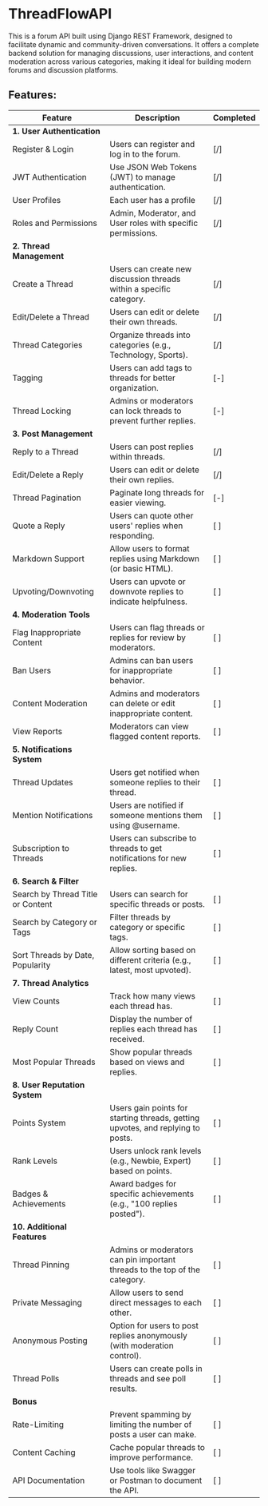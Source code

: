 # ThreadFlowAPI
This is a forum API built using Django REST Framework, designed to facilitate dynamic and community-driven conversations. It offers a complete backend solution for managing discussions, user interactions, and content moderation across various categories, making it ideal for building modern forums and discussion platforms.

## Features:

| Feature                               | Description                                                      | Completed |
|---------------------------------------|------------------------------------------------------------------|-----------|
| **1. User Authentication**            |                                                                  |           |
| Register & Login                      | Users can register and log in to the forum.                      | [/]       |
| JWT Authentication                    | Use JSON Web Tokens (JWT) to manage authentication.              | [/]       |
| User Profiles                         | Each user has a profile                                          | [/]       |
| Roles and Permissions                 | Admin, Moderator, and User roles with specific permissions.      | [/]       |
| **2. Thread Management**              |                                                                  |           |
| Create a Thread                       | Users can create new discussion threads within a specific category. | [/]    |
| Edit/Delete a Thread                  | Users can edit or delete their own threads.                      | [/]       |
| Thread Categories                     | Organize threads into categories (e.g., Technology, Sports).     | [/]       |
| Tagging                               | Users can add tags to threads for better organization.           | [-]       |
| Thread Locking                        | Admins or moderators can lock threads to prevent further replies. | [-]      |
| **3. Post Management**                |                                                                  |           |
| Reply to a Thread                     | Users can post replies within threads.                           | [/]       |
| Edit/Delete a Reply                   | Users can edit or delete their own replies.                     | [/]       |
| Thread Pagination                     | Paginate long threads for easier viewing.                       | [-]       |
| Quote a Reply                         | Users can quote other users' replies when responding.           | [ ]       |
| Markdown Support                       | Allow users to format replies using Markdown (or basic HTML).    | [ ]       |
| Upvoting/Downvoting                   | Users can upvote or downvote replies to indicate helpfulness.    | [ ]       |
| **4. Moderation Tools**               |                                                                  |           |
| Flag Inappropriate Content            | Users can flag threads or replies for review by moderators.      | [ ]       |
| Ban Users                             | Admins can ban users for inappropriate behavior.                 | [ ]       |
| Content Moderation                    | Admins and moderators can delete or edit inappropriate content.  | [ ]       |
| View Reports                          | Moderators can view flagged content reports.                     | [ ]       |
| **5. Notifications System**           |                                                                  |           |
| Thread Updates                        | Users get notified when someone replies to their thread.         | [ ]       |
| Mention Notifications                 | Users are notified if someone mentions them using @username.     | [ ]       |
| Subscription to Threads               | Users can subscribe to threads to get notifications for new replies. | [ ]     |
| **6. Search & Filter**                |                                                                  |           |
| Search by Thread Title or Content     | Users can search for specific threads or posts.                 | [ ]       |
| Search by Category or Tags            | Filter threads by category or specific tags.                    | [ ]       |
| Sort Threads by Date, Popularity     | Allow sorting based on different criteria (e.g., latest, most upvoted). | [ ]   |
| **7. Thread Analytics**               |                                                                  |           |
| View Counts                           | Track how many views each thread has.                           | [ ]       |
| Reply Count                           | Display the number of replies each thread has received.          | [ ]       |
| Most Popular Threads                  | Show popular threads based on views and replies.                 | [ ]       |
| **8. User Reputation System**         |                                                                  |           |
| Points System                         | Users gain points for starting threads, getting upvotes, and replying to posts. | [ ] |
| Rank Levels                           | Users unlock rank levels (e.g., Newbie, Expert) based on points. | [ ]     |
| Badges & Achievements                 | Award badges for specific achievements (e.g., "100 replies posted"). | [ ]   |
| **10. Additional Features**           |                                                                  |           |
| Thread Pinning                        | Admins or moderators can pin important threads to the top of the category. | [ ]  |
| Private Messaging                     | Allow users to send direct messages to each other.               | [ ]       |
| Anonymous Posting                     | Option for users to post replies anonymously (with moderation control). | [ ] |
| Thread Polls                          | Users can create polls in threads and see poll results.         | [ ]       |
| **Bonus**                             |                                                                  |           |
| Rate-Limiting                         | Prevent spamming by limiting the number of posts a user can make. | [ ]    |
| Content Caching                       | Cache popular threads to improve performance.                    | [ ]       |
| API Documentation                     | Use tools like Swagger or Postman to document the API.          | [ ]       |

